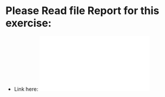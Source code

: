 # Please Read file Report for this exercise:
* Link here: ![Report_Hu's_moment.pdf](Report_Hu's_moment.pdf)